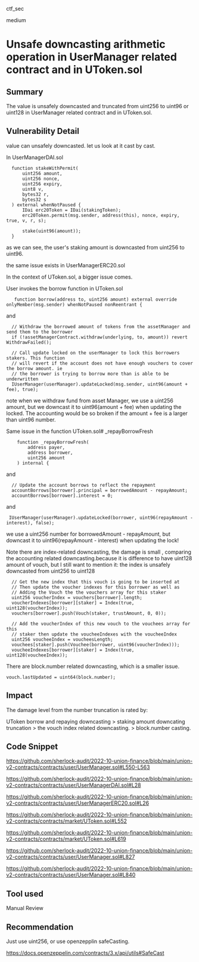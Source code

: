 ctf_sec

medium

# Unsafe downcasting arithmetic operation in UserManager related contract and in UToken.sol

## Summary

The value is unsafely downcasted and truncated from uint256 to uint96 or uint128 in UserManager related contract and in UToken.sol.

## Vulnerability Detail

value can unsafely downcasted. let us look at it cast by cast.

In UserManagerDAI.sol 

```solidity
  function stakeWithPermit(
      uint256 amount,
      uint256 nonce,
      uint256 expiry,
      uint8 v,
      bytes32 r,
      bytes32 s
  ) external whenNotPaused {
      IDai erc20Token = IDai(stakingToken);
      erc20Token.permit(msg.sender, address(this), nonce, expiry, true, v, r, s);

      stake(uint96(amount));
  }
```
as we can see, the user's staking amount is downcasted from uint256 to uint96.

the same issue exists in UserManagerERC20.sol

In the context of UToken.sol, a bigger issue comes.

User invokes the borrow function in UToken.sol

```solidity
   function borrow(address to, uint256 amount) external override onlyMember(msg.sender) whenNotPaused nonReentrant {
```

and

```solidity
  // Withdraw the borrowed amount of tokens from the assetManager and send them to the borrower
  if (!assetManagerContract.withdraw(underlying, to, amount)) revert WithdrawFailed();

  // Call update locked on the userManager to lock this borrowers stakers. This function
  // will revert if the account does not have enough vouchers to cover the borrow amount. ie
  // the borrower is trying to borrow more than is able to be underwritten
  IUserManager(userManager).updateLocked(msg.sender, uint96(amount + fee), true);
```

note when we withdraw fund from asset Manager, we use a uint256 amount, but we downcast it to uint96(amount + fee) when updating the locked. The accounting would be so broken if the amount + fee is a larger than uint96 number.

Same issue in the function UToken.sol# _repayBorrowFresh

```solidity
    function _repayBorrowFresh(
        address payer,
        address borrower,
        uint256 amount
    ) internal {
```

and 

```solidity
  // Update the account borrows to reflect the repayment
  accountBorrows[borrower].principal = borrowedAmount - repayAmount;
  accountBorrows[borrower].interest = 0;
```

and

```sollidity
 IUserManager(userManager).updateLocked(borrower, uint96(repayAmount - interest), false);
```

we use a uint256 number for borrowedAmount - repayAmount, but downcast it to uint96(repayAmount - interest) when updating the lock!

Note there are index-related downcasting, the damage is small , comparing the accounting related downcasting.because it is difference to have uint128 amount of vouch, but I still want to mention it: the index is unsafely downcasted from uint256 to uint128

```solidity
  // Get the new index that this vouch is going to be inserted at
  // Then update the voucher indexes for this borrower as well as
  // Adding the Vouch the the vouchers array for this staker
  uint256 voucherIndex = vouchers[borrower].length;
  voucherIndexes[borrower][staker] = Index(true, uint128(voucherIndex));
  vouchers[borrower].push(Vouch(staker, trustAmount, 0, 0));

  // Add the voucherIndex of this new vouch to the vouchees array for this
  // staker then update the voucheeIndexes with the voucheeIndex
  uint256 voucheeIndex = voucheesLength;
  vouchees[staker].push(Vouchee(borrower, uint96(voucherIndex)));
  voucheeIndexes[borrower][staker] = Index(true, uint128(voucheeIndex));
```

There are block.number related downcasting, which is a smaller issue.

```solidity
vouch.lastUpdated = uint64(block.number);
```

## Impact

The damage level from the number truncation is rated by:

UToken borrow and repaying downcasting > staking amount downcating truncation > the vouch index related downcasting. > block.number casting.

## Code Snippet

https://github.com/sherlock-audit/2022-10-union-finance/blob/main/union-v2-contracts/contracts/user/UserManager.sol#L550-L563

https://github.com/sherlock-audit/2022-10-union-finance/blob/main/union-v2-contracts/contracts/user/UserManagerDAI.sol#L28

https://github.com/sherlock-audit/2022-10-union-finance/blob/main/union-v2-contracts/contracts/user/UserManagerERC20.sol#L26

https://github.com/sherlock-audit/2022-10-union-finance/blob/main/union-v2-contracts/contracts/market/UToken.sol#L552

https://github.com/sherlock-audit/2022-10-union-finance/blob/main/union-v2-contracts/contracts/market/UToken.sol#L619

https://github.com/sherlock-audit/2022-10-union-finance/blob/main/union-v2-contracts/contracts/user/UserManager.sol#L827

https://github.com/sherlock-audit/2022-10-union-finance/blob/main/union-v2-contracts/contracts/user/UserManager.sol#L840

## Tool used

Manual Review

## Recommendation

Just use uint256, or use openzepplin safeCasting.

https://docs.openzeppelin.com/contracts/3.x/api/utils#SafeCast